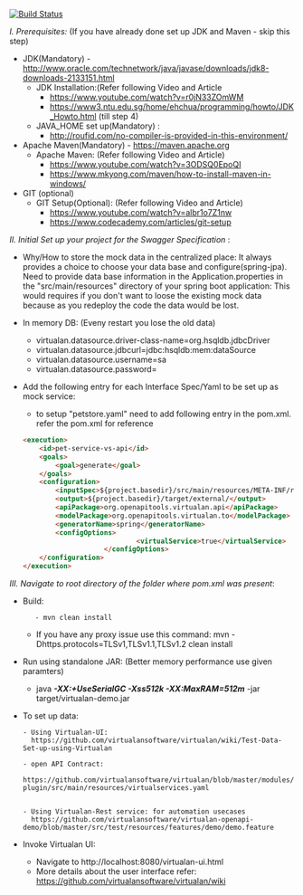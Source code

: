 [![Build Status](https://travis-ci.com/virtualansoftware/virtualan-openapi-demo.svg?branch=master)](https://travis-ci.com/virtualansoftware/virtualan-openapi-demo)


*I. Prerequisites:* (If you have already done set up JDK and Maven - skip this step)
- JDK(Mandatory) -  http://www.oracle.com/technetwork/java/javase/downloads/jdk8-downloads-2133151.html
    - JDK Installation:(Refer following Video and Article
    	- https://www.youtube.com/watch?v=r0jN33ZOmWM 
		- https://www3.ntu.edu.sg/home/ehchua/programming/howto/JDK_Howto.html (till step 4)
     - JAVA_HOME set up(Mandatory) :
     	- http://roufid.com/no-compiler-is-provided-in-this-environment/
- Apache Maven(Mandatory)  - https://maven.apache.org
     - Apache Maven: (Refer following Video and Article)
     	- https://www.youtube.com/watch?v=3ODSQ0EpoQI
		- https://www.mkyong.com/maven/how-to-install-maven-in-windows/
- GIT (optional)
     - GIT Setup(Optional): (Refer following Video and Article)
     	- https://www.youtube.com/watch?v=albr1o7Z1nw
		- https://www.codecademy.com/articles/git-setup


*II. Initial Set up your project for the Swagger Specification* :

- Why/How to store the mock data in the centralized place:
	It always provides a choice to choose your data base and configure(spring-jpa). Need to provide data base information in the Application.properties in the "src/main/resources" directory of your spring boot application: This would requires if you don't want to loose the existing mock data because as you redeploy the code the data would be lost.

- In memory DB: (Eveny restart you lose the old data)
	
	- virtualan.datasource.driver-class-name=org.hsqldb.jdbcDriver
	- virtualan.datasource.jdbcurl=jdbc:hsqldb:mem:dataSource
	- virtualan.datasource.username=sa
	- virtualan.datasource.password=
     
- Add the following entry for each Interface Spec/Yaml  to be set up as mock service:
	- to setup  "petstore.yaml" need to add following entry in the pom.xml. refer the pom.xml for reference
	
	```html
	<execution>
		<id>pet-service-vs-api</id>
		<goals>
			<goal>generate</goal>
		</goals>
		<configuration>
			<inputSpec>${project.basedir}/src/main/resources/META-INF/resources/yaml/PetStore/petstore.yaml</inputSpec>
			<output>${project.basedir}/target/external/</output>
			<apiPackage>org.openapitools.virtualan.api</apiPackage>
			<modelPackage>org.openapitools.virtualan.to</modelPackage>
			<generatorName>spring</generatorName>
			<configOptions>
                                <virtualService>true</virtualService>
                        </configOptions>
		</configuration>
	</execution>
	```

*III. Navigate to root directory of the folder where pom.xml was present*:

- Build:

         - mvn clean install  
	 
	 - If you have any proxy issue use this command:  mvn -Dhttps.protocols=TLSv1,TLSv1.1,TLSv1.2 clean install 
                  
- Run using standalone JAR: (Better memory performance use given paramters)
	
	- java _**-XX:+UseSerialGC -Xss512k -XX:MaxRAM=512m**_ -jar target/virtualan-demo.jar         

- To set up  data:
      
      - Using Virtualan-UI:       
      	https://github.com/virtualansoftware/virtualan/wiki/Test-Data-Set-up-using-Virtualan
      
      - open API Contract: 
        https://github.com/virtualansoftware/virtualan/blob/master/modules/virtualan-plugin/src/main/resources/virtualservices.yaml
	
    
      - Using Virtualan-Rest service: for automation usecases
        https://github.com/virtualansoftware/virtualan-openapi-demo/blob/master/src/test/resources/features/demo/demo.feature
	
	
	
- Invoke Virtualan UI:  			
	- Navigate to http://localhost:8080/virtualan-ui.html 
	- More details about the user interface refer: https://github.com/virtualansoftware/virtualan/wiki 
